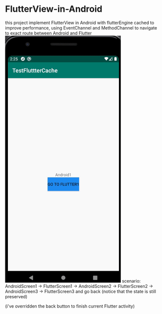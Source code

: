 # FlutterView-in-Android
this project implement FlutterView in Android with flutterEngine cached to improve performance, using EventChannel and MethodChannel to navigate to exact route between Android and Flutter
![](demo.gif)
scenario: AndroidScreen1 -> FlutterScreen1 -> AndroidScreen2 -> FlutterScreen2 -> AndroidScreen3 -> FlutterScreen3 and go back (notice that the state is still preserved)

(i've overridden the back button to finish current Flutter activity)